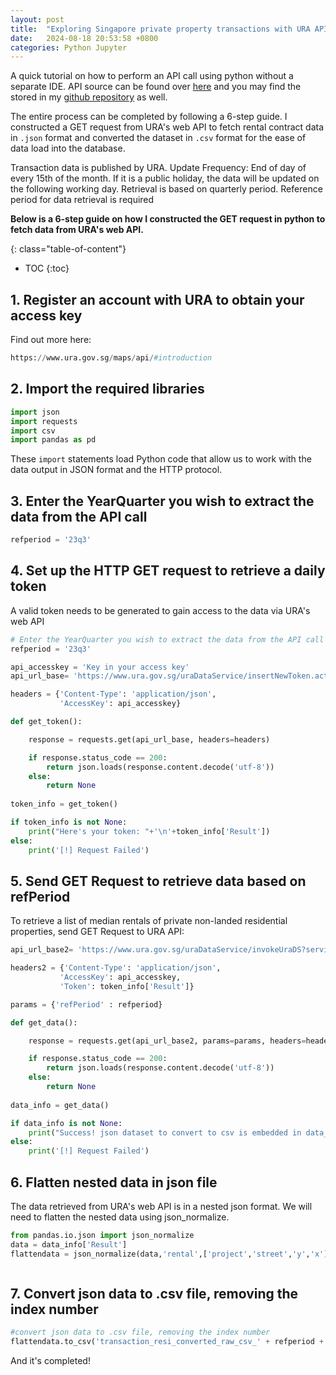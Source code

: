 ```yaml
---
layout: post
title:  "Exploring Singapore private property transactions with URA API Part 1"
date:   2024-08-18 20:53:58 +0800
categories: Python Jupyter
---
```


A quick tutorial on how to perform an API call using python without a separate IDE. API source can be found over [here][apisource] and you may find the stored in my [github repository][gitrepo] as well.

The entire process can be completed by following a 6-step guide. I constructed a GET request from URA's web API to fetch rental contract data in `.json` format and converted the dataset in `.csv` format for the ease of data load into the database. 

Transaction data is published by URA. Update Frequency: End of day of every 15th of the month. If it is a public holiday, the data will be updated on the following working day. Retrieval is based on quarterly period. Reference period for data retrieval is required

**Below is a 6-step guide on how I constructed the GET request in python to fetch data from URA's web API.**

{: class="table-of-content"}
* TOC
{:toc}

## 1. Register an account with URA to obtain your access key
Find out more here:
```python
https://www.ura.gov.sg/maps/api/#introduction
```

## 2.  Import the required libraries
```python
import json
import requests
import csv
import pandas as pd
```
These `import` statements load Python code that allow us to work with the data output in JSON format and the HTTP protocol. <br>

## 3. Enter the YearQuarter you wish to extract the data from the API call
```python
refperiod = '23q3'
```

## 4. Set up the HTTP GET request to retrieve a daily token
A valid token needs to be generated to gain access to the data via URA's web API

```python
# Enter the YearQuarter you wish to extract the data from the API call
refperiod = '23q3'

api_accesskey = 'Key in your access key'
api_url_base= 'https://www.ura.gov.sg/uraDataService/insertNewToken.action'

headers = {'Content-Type': 'application/json',
           'AccessKey': api_accesskey}

def get_token():

    response = requests.get(api_url_base, headers=headers)

    if response.status_code == 200:
        return json.loads(response.content.decode('utf-8'))
    else:
        return None
    
token_info = get_token()

if token_info is not None:
    print("Here's your token: "+'\n'+token_info['Result'])    
else:
    print('[!] Request Failed')
```


## 5. Send GET Request to retrieve data based on refPeriod
To retrieve a list of median rentals of private non-landed residential properties, send GET Request to URA API:
```python
api_url_base2= 'https://www.ura.gov.sg/uraDataService/invokeUraDS?service=PMI_Resi_Rental&'

headers2 = {'Content-Type': 'application/json',
           'AccessKey': api_accesskey,
           'Token': token_info['Result']}

params = {'refPeriod' : refperiod}

def get_data():

    response = requests.get(api_url_base2, params=params, headers=headers2)

    if response.status_code == 200:
        return json.loads(response.content.decode('utf-8'))
    else:
        return None
    
data_info = get_data()

if data_info is not None:
    print("Success! json dataset to convert to csv is embedded in data_info['Result']")   
else:
    print('[!] Request Failed')
```

## 6. Flatten nested data in json file
The data retrieved from URA's web API is in a nested json format. We will need to flatten the nested data using json_normalize.

```python
from pandas.io.json import json_normalize
data = data_info['Result']
flattendata = json_normalize(data,'rental',['project','street','y','x'],errors='ignore')
```

```

```
## 7. Convert json data to .csv file, removing the index number

```python
#convert json data to .csv file, removing the index number
flattendata.to_csv('transaction_resi_converted_raw_csv_' + refperiod + '.csv', index=False)
```

And it's completed! 

[gitrepo]: https://github.com/wjang96/URA-transactions-index
[apisource]: https://www.ura.gov.sg/maps/api/#private-residential-property
